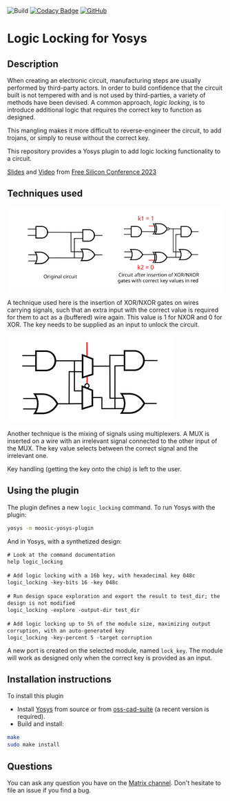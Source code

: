 ![Build](https://github.com/Coloquinte/moosic-yosys-plugin/actions/workflows/build.yml/badge.svg)
[![Codacy Badge](https://app.codacy.com/project/badge/Grade/d3249b89df3247dbbf7b6066c0c66a2f)](https://app.codacy.com/gh/Coloquinte/moosic-yosys-plugin/dashboard?utm_source=gh&utm_medium=referral&utm_content=&utm_campaign=Badge_grade)
[![GitHub](https://img.shields.io/github/license/coloquinte/moosic-yosys-plugin?color=blue)](https://opensource.org/licenses/gpl-2.0)

# Logic Locking for Yosys


## Description

When creating an electronic circuit, manufacturing steps are usually performed by third-party actors. In order to build confidence that the circuit built is not tempered with and is not used by third-parties, a variety of methods have been devised. A common approach, *logic locking*, is to introduce additional logic that requires the correct key to function as designed.

This mangling makes it more difficult to reverse-engineer the circuit, to add trojans, or simply to reuse without the correct key.

This repository provides a Yosys plugin to add logic locking functionality to a circuit.

[Slides](https://wiki.f-si.org/images/5/5c/Gabriel_Gouvine_MOOSIC_FSiC_2023.pdf) and [Video](https://peertube.f-si.org/videos/watch/7f250190-6d8f-4a67-8ed6-d07deda7fba0) from [Free Silicon Conference 2023](https://wiki.f-si.org/index.php/FSiC2023)


## Techniques used

![My Image](doc/XOR_NXOR_insertion.svg)

A technique used here is the insertion of XOR/NXOR gates on wires carrying signals, such that an extra input with the correct value is required for them to act as a (buffered) wire again. This value is 1 for NXOR and 0 for XOR.
The key needs to be supplied as an input to unlock the circuit.

![My Image](doc/MUX_insertion.svg)

Another technique is the mixing of signals using multiplexers. A MUX is inserted on a wire with an irrelevant signal connected to the other input of the MUX. The key value selects between the correct signal and the irrelevant one.

Key handling (getting the key onto the chip) is left to the user.

## Using the plugin

The plugin defines a new `logic_locking` command. To run Yosys with the plugin:

```sh
yosys -m moosic-yosys-plugin
```

And in Yosys, with a synthetized design:
```
# Look at the command documentation
help logic_locking

# Add logic locking with a 16b key, with hexadecimal key 048c
logic_locking -key-bits 16 -key 048c

# Run design space exploration and export the result to test_dir; the design is not modified
logic_locking -explore -output-dir test_dir

# Add logic locking up to 5% of the module size, maximizing output corruption, with an auto-generated key
logic_locking -key-percent 5 -target corruption
```

A new port is created on the selected module, named `lock_key`. The module will work as designed only when the correct key is provided as an input.

## Installation instructions

To install this plugin
-   Install [Yosys](https://github.com/YosysHQ/yosys) from source or from [oss-cad-suite](https://github.com/YosysHQ/oss-cad-suite-build) (a recent version is required).
-   Build and install:
```sh
make
sudo make install
```


## Questions

You can ask any question you have on the [Matrix channel](https://app.element.io/#/room/#moosic-yosys-plugin:matrix.org). Don't hesitate to file an issue if you find a bug.
